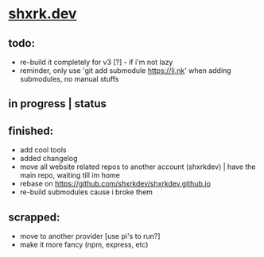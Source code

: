 # [shxrk.dev](https://shxrk.dev)

## todo:
- re-build it completely for v3 [?] - if i'm not lazy
- reminder, only use 'git add submodule https://li.nk' when adding submodules, no manual stuffs

## in progress | status


## finished:
- add cool tools
- added changelog
- move all website related repos to another account (shxrkdev) | have the main repo, waiting till im home
- rebase on https://github.com/shxrkdev/shxrkdev.github.io
- re-build submodules cause i broke them

## scrapped:
- move to another provider [use pi's to run?]
- make it more fancy (npm, express, etc)